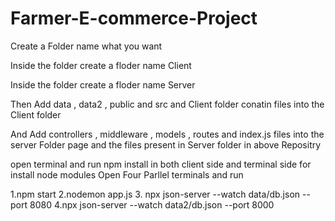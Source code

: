 # Farmer-E-commerce-Project

Create a Folder name what you want

Inside the folder create a floder name Client 

Inside the folder create a floder name Server 

Then Add data , data2 , public and src and Client folder conatin files into the Client folder

And Add controllers , middleware , models , routes and index.js files into the server Folder page and the files present in Server  folder in above Repositry


open terminal and run
npm install in both client side and terminal side for install node modules
Open Four Parllel terminals and run 

1.npm start
2.nodemon app.js
3. npx json-server --watch data/db.json --port 8080 
4.npx json-server --watch data2/db.json --port 8000 

